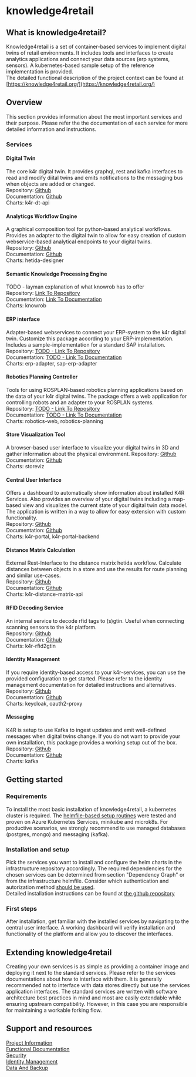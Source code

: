 # knowledge4retail
## What is knowledge4retail?
Knowledge4retail is a set of container-based services to implement digital twins of retail environments. It includes tools and interfaces to create analytics applications and connect your data sources (erp systems, sensors). A kubernetes-based sample setup of the reference implementation is provided.\
The detailed functional description of the project context can be found at [https://knowledge4retail.org/](https://knowledge4retail.org/)
## Overview
This section provides information about the most important services and their purpose. Please refer the the documentation of each service for more detailed information and instructions.
### Services
#### Digital Twin
The core k4r digital twin. It provides graphql, rest and kafka interfaces to read and modify diital twins and emits notifications to the messaging bus when objects are added or changed.\
Repository: [Github](https://github.com/knowledge4retail/k4r-dt-api)\
Documentation: [Github](https://github.com/knowledge4retail/k4r-dt-api/blob/main/README.md)\
Charts: k4r-dt-api
#### Analyticgs Workflow Engine
A graphical composition tool for python-based analytical workflows. Provides an adapter to the digital twin to allow for easy creation of custom webservice-based analytical endpoints to your digital twins.\
Repository: [Github](https://github.com/hetida/hetida-designer)\
Documentation: [Github](https://github.com/hetida/hetida-designer/tree/release/docs)\
Charts: hetida-designer
#### Semantic Knowledge Processing Engine
TODO - layman explanation of what knowrob has to offer\
Repository: [Link To Repository](https://github.com/knowrob/knowrob)\
Documentation: [Link To Documentation](https://github.com/knowrob/knowrob)\
Charts: knowrob
#### ERP interface
Adapter-based webservices to connect your ERP-system to the k4r digital twin. Customize this package according to your ERP-implementation. Includes a sample-implementation for a standard SAP installation.\
Repository: [TODO - Link To Repository](https://example.com)\
Documentation: [TODO - Link To Documentation](https://example.com)\
Charts: erp-adapter, sap-erp-adapter
#### Robotics Planning Controller
Tools for using ROSPLAN-based robotics planning applications based on the data of your k4r digital twins. The package offers a web application for controlling robots and an adapter to your ROSPLAN systems.\
Repository: [TODO - Link To Repository](https://example.com)\
Documentation: [TODO - Link To Documentation](https://example.com)\
Charts: robotics-web, robotics-planning
#### Store Visualization Tool
A browser-based user interface to visualize your digital twins in 3D and gather information about the physical environment.
Repository: [Github](https://github.com/knowledge4retail/k4r-storeviz)\
Documentation: [Github](https://github.com/knowledge4retail/k4r-storeviz/blob/main/README.md)\
Charts: storeviz
#### Central User Interface
Offers a dashboard to automatically show information about installed K4R Services. Also provides an overview of your digital twins including a map-based view and visualizes the current state of your digital twin data model. The application is written in a way to allow for easy extension with custom functionality.\
Repository: [Github](https://github.com/knowledge4retail/k4r-portal)\
Documentation: [Github](https://github.com/knowledge4retail/k4r-portal/blob/main/README.md)\
Charts: k4r-portal, k4r-portal-backend
#### Distance Matrix Calculation
External Rest-Interface to the distance matrix hetida workflow. Calculate distances between objects in a store and use the results for route planning and similar use-cases.\
Repository: [Github](https://github.com/knowledge4retail/k4r-distance-matrix-api)\
Documentation: [Github](https://github.com/knowledge4retail/k4r-distance-matrix-api/blob/main/README.md)\
Charts: k4r-distance-matrix-api
#### RFID Decoding Service
An internal service to decode rfid tags to (s)gtin. Useful when connecting scanning sensors to the k4r platform.\
Repository: [Github](https://github.com/knowledge4retail/k4r-rfid2gtin)\
Documentation: [Github](https://github.com/knowledge4retail/k4r-rfid2gtin/blob/main/README.md)\
Charts: k4r-rfid2gtin
#### Identity Management
If you require identity-based access to your k4r-services, you can use the provided configuration to get started. Please refer to the identity management documentation for detailed instructions and alternatives.\
Repository: [Github](https://github.com/knowledge4retail/k4r-infrastructure)\
Documentation: [Github](https://github.com/knowledge4retail/k4r-docs/blob/main/identity.md)\
Charts: keycloak, oauth2-proxy
#### Messaging
K4R is setup to use Kafka to ingest updates and emit well-defined messages when digital twins change. If you do not want to provide your own installation, this package provides a working setup out of the box.\
Repository: [Github](https://github.com/knowledge4retail/k4r-infrastructure)\
Documentation: [Github](https://github.com/knowledge4retail/k4r-infrastructure/blob/main/README.md)\
Charts: kafka
## Getting started
### Requirements
To install the most basic installation of knowledge4retail, a kubernetes cluster is required.
The [helmfile-based setup routines](https://github.com/knowledge4retail/k4r-infrastructure) were tested and proven on Azure Kubernetes Services, minikube and microk8s. For productive scenarios, we strongly recommend to use managed databases (postgres, mongo) and messaging (kafka).
### Installation and setup
Pick the services you want to install and configure the helm charts in the infrastructure repository accordingly. The required dependencies for the chosen services can be determined from section "Dependency Graph" or from the infrastructure helmfile. Consider which authentication and autorization method [should be used](https://github.com/knowledge4retail/k4r-docs/blob/main/identity.md).\
Detailed installation instructions can be found at [the github repository](https://github.com/knowledge4retail/k4r-infrastructure/blob/main/README.md)
### First steps
After installation, get familiar with the installed services by navigating to the central user interface. A working dashboard will verify installation and functionality of the platform and allow you to discover the interfaces.
## Extending knowledge4retail
Creating your own services is as simple as providing a container image and deploying it next to the standard services. Please refer to the services documentations about how to interface with them. It is generally recommended not to interface with data stores directly but use the services application interfaces. The standard services are written with software architecture best practices in mind and most are easily extendable while ensuring upstream compatibility. However, in this case you are responsible for maintaining a workable forking flow.
## Support and resources
[Project Information](https://knowledge4retail.org/)\
[Functional Documentation](https://knowledge4retail.org/)\
[Security](https://github.com/knowledge4retail/k4r-docs/blob/main/security.md)\
[Identity Management](https://github.com/knowledge4retail/k4r-docs/blob/main/identity.md)\
[Data And Backup](https://github.com/knowledge4retail/k4r-docs/blob/main/data_and_backup.md)
